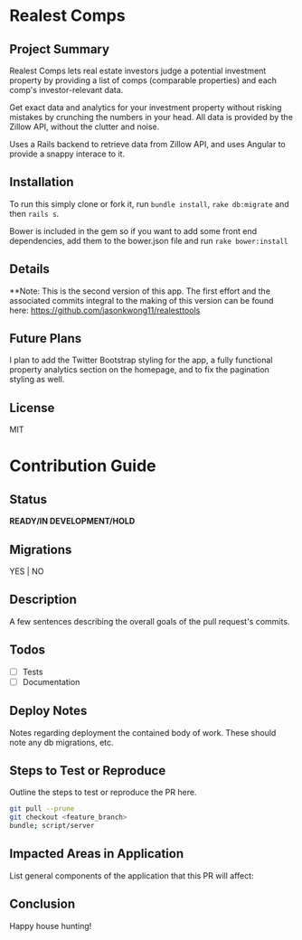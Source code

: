 # Realest Comps

## Project Summary

Realest Comps lets real estate investors judge a potential investment property by providing a list of comps (comparable properties) and each comp's investor-relevant data. 

Get exact data and analytics for your investment property without risking mistakes by crunching the numbers in your head. All data is provided by the Zillow API, without the clutter and noise.

Uses a Rails backend to retrieve data from Zillow API, and uses Angular to provide a snappy interace to it. 

## Installation

To run this simply clone or fork it, run `bundle install`, `rake db:migrate` and then `rails s`.

Bower is included in the gem so if you want to add some front end dependencies, add them to the bower.json file and run `rake bower:install`

## Details

**Note: This is the second version of this app. The first effort and the associated commits integral to the making of this version can be found here: https://github.com/jasonkwong11/realesttools


## Future Plans

I plan to add the Twitter Bootstrap styling for the app, a fully functional property analytics section on the homepage, and to fix the pagination styling as well. 

## License

MIT

# Contribution Guide

## Status
**READY/IN DEVELOPMENT/HOLD**

## Migrations
YES | NO

## Description
A few sentences describing the overall goals of the pull request's commits.

## Todos
- [ ] Tests
- [ ] Documentation

## Deploy Notes
Notes regarding deployment the contained body of work.  These should note any
db migrations, etc.

## Steps to Test or Reproduce
Outline the steps to test or reproduce the PR here.

```sh
git pull --prune
git checkout <feature_branch>
bundle; script/server
```

## Impacted Areas in Application
List general components of the application that this PR will affect:

## Conclusion

Happy house hunting!